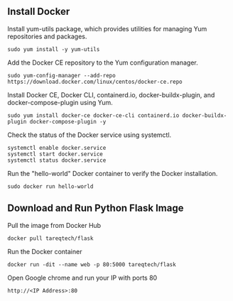 ## Install Docker 

Install yum-utils package, which provides utilities for managing Yum repositories and packages.
```
sudo yum install -y yum-utils
```

Add the Docker CE repository to the Yum configuration manager.
```
sudo yum-config-manager --add-repo https://download.docker.com/linux/centos/docker-ce.repo
```

Install Docker CE, Docker CLI, containerd.io, docker-buildx-plugin, and docker-compose-plugin using Yum.
```
sudo yum install docker-ce docker-ce-cli containerd.io docker-buildx-plugin docker-compose-plugin -y
```

Check the status of the Docker service using systemctl.
```
systemctl enable docker.service
systemctl start docker.service
systemctl status docker.service
```

Run the "hello-world" Docker container to verify the Docker installation.
```
sudo docker run hello-world
```

## Download and Run Python Flask Image

Pull the image from Docker Hub
```
docker pull tareqtech/flask
```

Run the Docker container
```
docker run -dit --name web -p 80:5000 tareqtech/flask
```


Open Google chrome and run your IP with ports 80
```
http://<IP Address>:80
```
